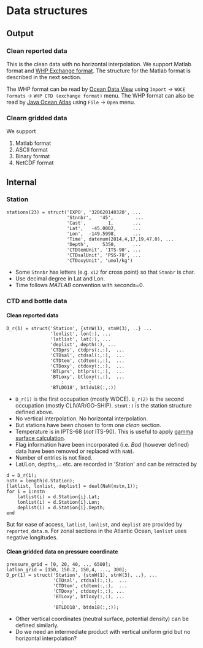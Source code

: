 # Data structures
## Output
### Clean reported data
This is the clean data with no horizontal interpolation. We support Matlab format
and [WHP Exchange format](https://cchdo.ucsd.edu/formats).
The structure for the Matlab format is described in the
next section.

The WHP format can be read by [Ocean Data View](https://odv.awi.de/) using `Import` → `WOCE Formats` → `WHP CTD (exchange format)` menu.
The WHP format can also be read
by [Java Ocean Atlas](http://joa.ucsd.edu/joa) using `File` → `Open` menu.

### Clearn gridded data
We support
1. Matlab format
1. ASCII format
1. Binary format
1. NetCDF format

## Internal
### Station
~~~
stations(23) = struct('EXPO', '320620140320', ...
                      'Stnnbr',   '45',        ...
                      'Cast',        1,       ...
                      'Lat',   -45.0002,      ...
                      'Lon',  -149.5998,      ...
                      'Time', datenum(2014,4,17,19,47,0), ...
                      'Depth',     5350,      ...
                      'CTDtemUnit', 'ITS-90', ...
                      'CTDsalUnit', 'PSS-78', ...
                      'CTDoxyUnit', 'umol/kg')
~~~
+ Some `Stnnbr` has letters (e.g. `x12` for cross point) so that `Stnnbr` is char.
+ Use decimal degree in Lat and Lon.
+ Time follows *MATLAB* convention with seconds=0.

### CTD and bottle data

#### Clean reported data
~~~
D_r(1) = struct('Station', {stnW(1), stnW(3), ..} ...
                'lonlist', lon(:), ...
                'latlist', lat(:), ...
                'deplist', depth(:), ...
                'CTDprs', ctdprs(:,:),  ...
                'CTDsal', ctdsal(:,:),  ...
                'CTDtem', ctdtem(:,:),  ...
                'CTDoxy', ctdoxy(:,:),  ...
                'BTLprs', btlprs(:,:),  ...
                'BTLoxy', btloxy(:,:),  ...
                    :         :     
                'BTLDO18', btldo18(:,:))
~~~
+ `D_r(1)` is the first occupation (mostly WOCE). `D_r(2)` is the second occupation (mostly CLIVAR/GO-SHIP). `stnW(:)` is the station structure defined above.
+ No vertical interpolation. No horizontal interpolation.
+ But stations have been chosen to form one *clean* section.
+ Temperature is in IPTS-68 (*not* ITS-90). This is useful to apply [gamma surface calculation](http://www.teos-10.org/preteos10_software/neutral_density.html).
+ Flag information have been incorporated (i.e. *Bad* (however defined) data have been removed or replaced with `NaN`).
+ Number of entries is not fixed.
+ Lat/Lon, depths,... etc. are recorded in 'Station' and can be retracted by
~~~
d = D_r(1);
nstn = length(d.Station);
[latlist, lonlist, deplist] = deal(NaN(nstn,1));
for i = 1:nstn
    latlist(i) = d.Station{i}.Lat;
    lonlist(i) = d.Station{i}.Lon;
    deplist(i) = d.Station{i}.Depth;
end
~~~
But for ease of access, `latlist`, `lonlist`, and `deplist` are provided by `reported_data.m`.
For zonal sections in the Atlantic Ocean, `lonlist` uses negative longitudes.

#### Clean gridded data on pressure coordinate
~~~
pressure_grid = [0, 20, 40, .., 6500];
latlon_grid = [150, 150.2, 150,4, ..., 300];
D_pr(1) = struct('Station', {stnW(1), stnW(3), ..}, ...
                 'CTDsal', ctdsal(:,:),  ...
                 'CTDtem', ctdtem(:,:),  ...
                 'CTDoxy', ctdoxy(:,:), ...
                 'BTLoxy', btloxy(:,:), ...
                    :           :
                 'BTLDO18', btdo18(:,:));
~~~
+ Other vertical coordinates (neutral surface, potential density) can be defined similarly.
+ Do we need an intermediate product with vertical uniform grid but no horizontal interpolation?
